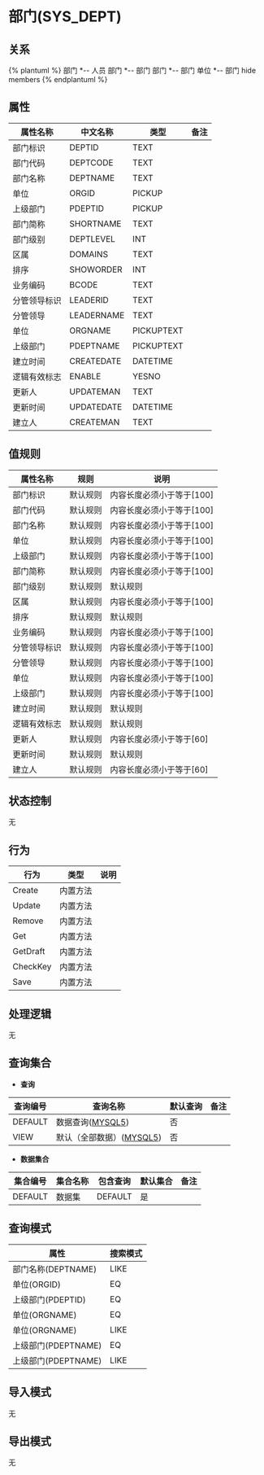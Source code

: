 # 部门(SYS_DEPT)

  

## 关系
{% plantuml %}
部门 *-- 人员 
部门 *-- 部门 
部门 *-- 部门 
单位 *-- 部门 
hide members
{% endplantuml %}

## 属性

| 属性名称        |    中文名称    | 类型     |  备注  |
| --------   |------------| -----   |  -------- | 
|部门标识|DEPTID|TEXT|&nbsp;|
|部门代码|DEPTCODE|TEXT|&nbsp;|
|部门名称|DEPTNAME|TEXT|&nbsp;|
|单位|ORGID|PICKUP|&nbsp;|
|上级部门|PDEPTID|PICKUP|&nbsp;|
|部门简称|SHORTNAME|TEXT|&nbsp;|
|部门级别|DEPTLEVEL|INT|&nbsp;|
|区属|DOMAINS|TEXT|&nbsp;|
|排序|SHOWORDER|INT|&nbsp;|
|业务编码|BCODE|TEXT|&nbsp;|
|分管领导标识|LEADERID|TEXT|&nbsp;|
|分管领导|LEADERNAME|TEXT|&nbsp;|
|单位|ORGNAME|PICKUPTEXT|&nbsp;|
|上级部门|PDEPTNAME|PICKUPTEXT|&nbsp;|
|建立时间|CREATEDATE|DATETIME|&nbsp;|
|逻辑有效标志|ENABLE|YESNO|&nbsp;|
|更新人|UPDATEMAN|TEXT|&nbsp;|
|更新时间|UPDATEDATE|DATETIME|&nbsp;|
|建立人|CREATEMAN|TEXT|&nbsp;|

## 值规则
| 属性名称    | 规则    |  说明  |
| --------   |------------| ----- | 
|部门标识|默认规则|内容长度必须小于等于[100]|
|部门代码|默认规则|内容长度必须小于等于[100]|
|部门名称|默认规则|内容长度必须小于等于[100]|
|单位|默认规则|内容长度必须小于等于[100]|
|上级部门|默认规则|内容长度必须小于等于[100]|
|部门简称|默认规则|内容长度必须小于等于[100]|
|部门级别|默认规则|默认规则|
|区属|默认规则|内容长度必须小于等于[100]|
|排序|默认规则|默认规则|
|业务编码|默认规则|内容长度必须小于等于[100]|
|分管领导标识|默认规则|内容长度必须小于等于[100]|
|分管领导|默认规则|内容长度必须小于等于[100]|
|单位|默认规则|内容长度必须小于等于[100]|
|上级部门|默认规则|内容长度必须小于等于[100]|
|建立时间|默认规则|默认规则|
|逻辑有效标志|默认规则|默认规则|
|更新人|默认规则|内容长度必须小于等于[60]|
|更新时间|默认规则|默认规则|
|建立人|默认规则|内容长度必须小于等于[60]|

## 状态控制

无


## 行为
| 行为    | 类型    |  说明  |
| --------   |------------| ----- | 
|Create|内置方法|&nbsp;|
|Update|内置方法|&nbsp;|
|Remove|内置方法|&nbsp;|
|Get|内置方法|&nbsp;|
|GetDraft|内置方法|&nbsp;|
|CheckKey|内置方法|&nbsp;|
|Save|内置方法|&nbsp;|

## 处理逻辑
无

## 查询集合

* **查询**

| 查询编号 | 查询名称       | 默认查询 |   备注|
| --------  | --------   | --------   | ----- |
|DEFAULT|数据查询([MYSQL5](../../appendix/query_MYSQL5.md#SysDepartment_Default))|否|&nbsp;|
|VIEW|默认（全部数据）([MYSQL5](../../appendix/query_MYSQL5.md#SysDepartment_View))|否|&nbsp;|

* **数据集合**

| 集合编号 | 集合名称   |  包含查询  | 默认集合 |   备注|
| --------  | --------   | -------- | --------   | ----- |
|DEFAULT|数据集|DEFAULT|是|&nbsp;|

## 查询模式
| 属性      |    搜索模式     |
| --------   |------------|
|部门名称(DEPTNAME)|LIKE|
|单位(ORGID)|EQ|
|上级部门(PDEPTID)|EQ|
|单位(ORGNAME)|EQ|
|单位(ORGNAME)|LIKE|
|上级部门(PDEPTNAME)|EQ|
|上级部门(PDEPTNAME)|LIKE|

## 导入模式
无


## 导出模式
无
